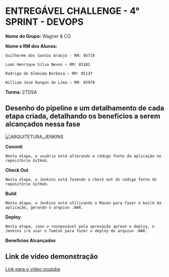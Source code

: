 # ENTREGÁVEL CHALLENGE - 4° SPRINT - DEVOPS

**Nome do Grupo:**  Wagner & CO

**Nome e RM dos Alunos:**

    Guilherme dos Santos Araújo - RM: 85719
    
    Luan Henrique Silva Neves – RM: 85181
    
    Rodrigo de Almeida Barbosa – RM: 85137
    
    William José Rangon de Lima – RM: 85970

**Turma:** 2TDSA

## Desenho do pipeline e um detalhamento de cada etapa criada, detalhando os benefícios a serem alcançados nessa fase
![ARQUITETURA_JENKINS](https://user-images.githubusercontent.com/63483424/138733242-4c7224ee-8536-45af-876f-25fb107ef3f5.jpg)

**Commit**

    Nesta etapa, o usuário está alterando o código fonte da aplicação no repositório GitHub.
    
**Check Out**

    Nesta etapa, o Jenkins está fazendo o check out do código fonte do repositório GitHub.

**Build**

    Nesta etapa, o Jenkins está utilizando o Maven para fazer o build da aplicação, gerando o arquivo .WAR.
    
**Deploy**

    Nesta etapa, caso o resnposável pela aprovação aprove o deploy, o Jenkins irá usar o TomCat para fazer o deploy do arquivo .WAR.


**Benefícios Alcançados**
    

## Link de vídeo demonstração

[Link para o video youtube](https://www.youtube.com/watch?v=asU3WQ_vJ6s)

